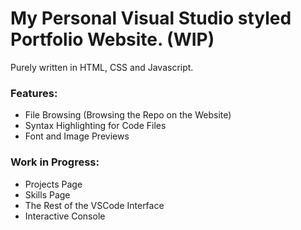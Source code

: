 # My Personal Visual Studio styled Portfolio Website. (WIP)
Purely written in HTML, CSS and Javascript.

### Features:
- File Browsing (Browsing the Repo on the Website)
- Syntax Highlighting for Code Files
- Font and Image Previews

### Work in Progress:
- Projects Page
- Skills Page
- The Rest of the VSCode Interface
- Interactive Console
